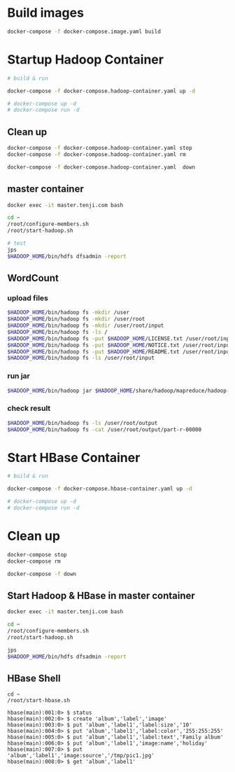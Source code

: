 
# Build images

```bash
docker-compose -f docker-compose.image.yaml build
```

# Startup Hadoop Container

```bash
# build & run

docker-compose -f docker-compose.hadoop-container.yaml up -d

# docker-compose up -d
# docker-compose run -d
```

## Clean up

```bash
docker-compose -f docker-compose.hadoop-container.yaml stop
docker-compose -f docker-compose.hadoop-container.yaml rm

docker-compose -f docker-compose.hadoop-container.yaml  down
```

## master container

```bash
docker exec -it master.tenji.com bash

cd ~
/root/configure-members.sh
/root/start-hadoop.sh

# test
jps
$HADOOP_HOME/bin/hdfs dfsadmin -report
```

## WordCount

### upload files

```bash
$HADOOP_HOME/bin/hadoop fs -mkdir /user
$HADOOP_HOME/bin/hadoop fs -mkdir /user/root
$HADOOP_HOME/bin/hadoop fs -mkdir /user/root/input
$HADOOP_HOME/bin/hadoop fs -ls /
$HADOOP_HOME/bin/hadoop fs -put $HADOOP_HOME/LICENSE.txt /user/root/input
$HADOOP_HOME/bin/hadoop fs -put $HADOOP_HOME/NOTICE.txt /user/root/input
$HADOOP_HOME/bin/hadoop fs -put $HADOOP_HOME/README.txt /user/root/input
$HADOOP_HOME/bin/hadoop fs -ls /user/root/input
```

### run jar

```bash
$HADOOP_HOME/bin/hadoop jar $HADOOP_HOME/share/hadoop/mapreduce/hadoop-mapreduce-examples-2.7.3.jar wordcount /user/root/input /user/root/output
```

### check result

```bash
$HADOOP_HOME/bin/hadoop fs -ls /user/root/output
$HADOOP_HOME/bin/hadoop fs -cat /user/root/output/part-r-00000
```

# Start HBase Container

```bash
# build & run

docker-compose -f docker-compose.hbase-container.yaml up -d

# docker-compose up -d
# docker-compose run -d
```

# Clean up
```bash
docker-compose stop
docker-compose rm

docker-compose -f down
```

## Start Hadoop & HBase in master container

```bash
docker exec -it master.tenji.com bash

cd ~
/root/configure-members.sh
/root/start-hadoop.sh

jps
$HADOOP_HOME/bin/hdfs dfsadmin -report
```

## HBase Shell
```
cd ~
/root/start-hbase.sh
```

```
hbase(main):001:0> $ status
hbase(main):002:0> $ create 'album','label','image'
hbase(main):003:0> $ put 'album','label1','label:size','10'
hbase(main):004:0> $ put 'album','label1','label:color','255:255:255'
hbase(main):005:0> $ put 'album','label1','label:text','Family album'
hbase(main):006:0> $ put 'album','label1','image:name','holiday'
hbase(main):007:0> $ put 'album','label1','image:source','/tmp/pic1.jpg'
hbase(main):008:0> $ get 'album','label1'
```


